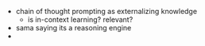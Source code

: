

- chain of thought prompting as externalizing knowledge
	- is in-context learning? relevant?
- sama saying its a reasoning engine 
- 